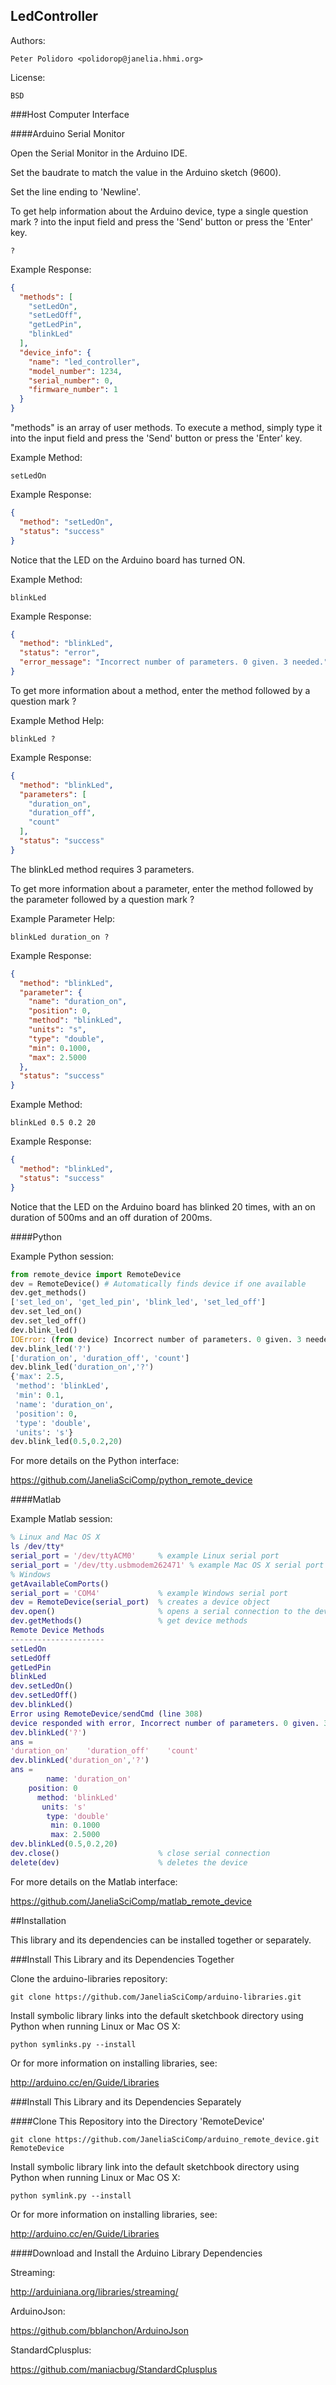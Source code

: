 LedController
-------------

Authors:

    Peter Polidoro <polidorop@janelia.hhmi.org>

License:

    BSD

###Host Computer Interface

####Arduino Serial Monitor

Open the Serial Monitor in the Arduino IDE.

Set the baudrate to match the value in the Arduino sketch (9600).

Set the line ending to 'Newline'.

To get help information about the Arduino device, type a single
question mark ? into the input field and press the 'Send' button or
press the 'Enter' key.

```shell
?
```

Example Response:

```json
{
  "methods": [
    "setLedOn",
    "setLedOff",
    "getLedPin",
    "blinkLed"
  ],
  "device_info": {
    "name": "led_controller",
    "model_number": 1234,
    "serial_number": 0,
    "firmware_number": 1
  }
}
```

"methods" is an array of user methods. To execute a method, simply
type it into the input field and press the 'Send' button or press the
'Enter' key.

Example Method:

```shell
setLedOn
```

Example Response:

```json
{
  "method": "setLedOn",
  "status": "success"
}
```

Notice that the LED on the Arduino board has turned ON.

Example Method:

```shell
blinkLed
```

Example Response:

```json
{
  "method": "blinkLed",
  "status": "error",
  "error_message": "Incorrect number of parameters. 0 given. 3 needed."
}
```

To get more information about a method, enter the method followed by
a question mark ?

Example Method Help:

```shell
blinkLed ?
```

Example Response:

```json
{
  "method": "blinkLed",
  "parameters": [
    "duration_on",
    "duration_off",
    "count"
  ],
  "status": "success"
}
```

The blinkLed method requires 3 parameters.

To get more information about a parameter, enter the method followed
by the parameter followed by a question mark ?

Example Parameter Help:

```shell
blinkLed duration_on ?
```

Example Response:

```json
{
  "method": "blinkLed",
  "parameter": {
    "name": "duration_on",
    "position": 0,
    "method": "blinkLed",
    "units": "s",
    "type": "double",
    "min": 0.1000,
    "max": 2.5000
  },
  "status": "success"
}
```

Example Method:

```shell
blinkLed 0.5 0.2 20
```

Example Response:

```json
{
  "method": "blinkLed",
  "status": "success"
}
```

Notice that the LED on the Arduino board has blinked 20 times, with an
on duration of 500ms and an off duration of 200ms.

####Python

Example Python session:

```python
from remote_device import RemoteDevice
dev = RemoteDevice() # Automatically finds device if one available
dev.get_methods()
['set_led_on', 'get_led_pin', 'blink_led', 'set_led_off']
dev.set_led_on()
dev.set_led_off()
dev.blink_led()
IOError: (from device) Incorrect number of parameters. 0 given. 3 needed.
dev.blink_led('?')
['duration_on', 'duration_off', 'count']
dev.blink_led('duration_on','?')
{'max': 2.5,
 'method': 'blinkLed',
 'min': 0.1,
 'name': 'duration_on',
 'position': 0,
 'type': 'double',
 'units': 's'}
dev.blink_led(0.5,0.2,20)
```

For more details on the Python interface:

<https://github.com/JaneliaSciComp/python_remote_device>

####Matlab

Example Matlab session:

```matlab
% Linux and Mac OS X
ls /dev/tty*
serial_port = '/dev/ttyACM0'     % example Linux serial port
serial_port = '/dev/tty.usbmodem262471' % example Mac OS X serial port
% Windows
getAvailableComPorts()
serial_port = 'COM4'             % example Windows serial port
dev = RemoteDevice(serial_port)  % creates a device object
dev.open()                       % opens a serial connection to the device
dev.getMethods()                 % get device methods
Remote Device Methods
---------------------
setLedOn
setLedOff
getLedPin
blinkLed
dev.setLedOn()
dev.setLedOff()
dev.blinkLed()
Error using RemoteDevice/sendCmd (line 308)
device responded with error, Incorrect number of parameters. 0 given. 3 needed.
dev.blinkLed('?')
ans =
'duration_on'    'duration_off'    'count'
dev.blinkLed('duration_on','?')
ans = 
        name: 'duration_on'
    position: 0
      method: 'blinkLed'
       units: 's'
        type: 'double'
         min: 0.1000
         max: 2.5000
dev.blinkLed(0.5,0.2,20)
dev.close()                      % close serial connection
delete(dev)                      % deletes the device
```

For more details on the Matlab interface:

<https://github.com/JaneliaSciComp/matlab_remote_device>

##Installation

This library and its dependencies can be installed together or
separately.

###Install This Library and its Dependencies Together

Clone the arduino-libraries repository:

```shell
git clone https://github.com/JaneliaSciComp/arduino-libraries.git
```

Install symbolic library links into the default sketchbook directory
using Python when running Linux or Mac OS X:

```shell
python symlinks.py --install
```
Or for more information on installing libraries, see:

<http://arduino.cc/en/Guide/Libraries>

###Install This Library and its Dependencies Separately

####Clone This Repository into the Directory 'RemoteDevice'

```shell
git clone https://github.com/JaneliaSciComp/arduino_remote_device.git RemoteDevice
```

Install symbolic library link into the default sketchbook directory
using Python when running Linux or Mac OS X:

```shell
python symlink.py --install
```
Or for more information on installing libraries, see:

<http://arduino.cc/en/Guide/Libraries>

####Download and Install the Arduino Library Dependencies

Streaming:

<http://arduiniana.org/libraries/streaming/>

ArduinoJson:

<https://github.com/bblanchon/ArduinoJson>

StandardCplusplus:

<https://github.com/maniacbug/StandardCplusplus>



